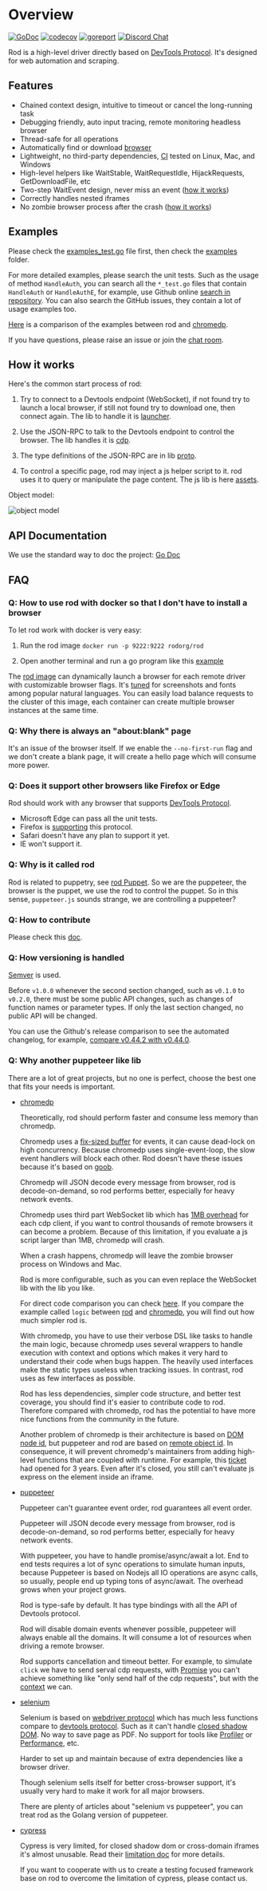 # Overview

[![GoDoc](https://godoc.org/github.com/go-rod/rod?status.svg)](https://pkg.go.dev/github.com/go-rod/rod?tab=doc)
[![codecov](https://codecov.io/gh/go-rod/rod/branch/master/graph/badge.svg)](https://codecov.io/gh/go-rod/rod)
[![goreport](https://goreportcard.com/badge/github.com/go-rod/rod)](https://goreportcard.com/report/github.com/go-rod/rod)
[![Discord Chat](https://img.shields.io/discord/719933559456006165.svg)][discord room]

Rod is a high-level driver directly based on [DevTools Protocol][devtools protocol]. It's designed for web automation and scraping.

## Features

- Chained context design, intuitive to timeout or cancel the long-running task
- Debugging friendly, auto input tracing, remote monitoring headless browser
- Thread-safe for all operations
- Automatically find or download [browser](lib/launcher)
- Lightweight, no third-party dependencies, [CI](https://github.com/go-rod/rod/actions) tested on Linux, Mac, and Windows
- High-level helpers like WaitStable, WaitRequestIdle, HijackRequests, GetDownloadFile, etc
- Two-step WaitEvent design, never miss an event ([how it works](https://github.com/ysmood/goob))
- Correctly handles nested iframes
- No zombie browser process after the crash ([how it works](https://github.com/ysmood/leakless))

## Examples

Please check the [examples_test.go](examples_test.go) file first, then check the [examples](lib/examples) folder.

For more detailed examples, please search the unit tests.
Such as the usage of method `HandleAuth`, you can search all the `*_test.go` files that contain `HandleAuth` or `HandleAuthE`,
for example, use Github online [search in repository](https://github.com/go-rod/rod/search?q=HandleAuth&unscoped_q=HandleAuth).
You can also search the GitHub issues, they contain a lot of usage examples too.

[Here](lib/examples/compare-chromedp) is a comparison of the examples between rod and [chromedp][chromedp].

If you have questions, please raise an issue or join the [chat room][discord room].

## How it works

Here's the common start process of rod:

1. Try to connect to a Devtools endpoint (WebSocket), if not found try to launch a local browser, if still not found try to download one, then connect again. The lib to handle it is [launcher](lib/launcher).

1. Use the JSON-RPC to talk to the Devtools endpoint to control the browser. The lib handles it is [cdp](lib/cdp).

1. The type definitions of the JSON-RPC are in lib [proto](lib/proto).

1. To control a specific page, rod may inject a js helper script to it. rod uses it to query or manipulate the page content. The js lib is here [assets](lib/assets).

Object model:

![object model](fixtures/object-model.svg)

## API Documentation

We use the standard way to doc the project: [Go Doc](https://pkg.go.dev/github.com/go-rod/rod?tab=doc)

## FAQ

### Q: How to use rod with docker so that I don't have to install a browser

To let rod work with docker is very easy:

1. Run the rod image `docker run -p 9222:9222 rodorg/rod`

2. Open another terminal and run a go program like this [example](lib/examples/remote-launch/main.go)

The [rod image](https://hub.docker.com/repository/docker/rodorg/rod)
can dynamically launch a browser for each remote driver with customizable browser flags.
It's [tuned](lib/docker/Dockerfile) for screenshots and fonts among popular natural languages.
You can easily load balance requests to the cluster of this image, each container can create multiple browser instances at the same time.

### Q: Why there is always an "about:blank" page

It's an issue of the browser itself. If we enable the `--no-first-run` flag and we don't create a blank page, it will create a hello page which will consume more power.

### Q: Does it support other browsers like Firefox or Edge

Rod should work with any browser that supports [DevTools Protocol](https://chromedevtools.github.io/devtools-protocol/).

- Microsoft Edge can pass all the unit tests.
- Firefox is [supporting](https://wiki.mozilla.org/Remote) this protocol.
- Safari doesn't have any plan to support it yet.
- IE won't support it.

### Q: Why is it called rod

Rod is related to puppetry, see [rod Puppet](https://en.wikipedia.org/wiki/Puppet#rod_puppet).
So we are the puppeteer, the browser is the puppet, we use the rod to control the puppet.
So in this sense, `puppeteer.js` sounds strange, we are controlling a puppeteer?

### Q: How to contribute

Please check this [doc](.github/CONTRIBUTING.md).

### Q: How versioning is handled

[Semver](https://semver.org/) is used.

Before `v1.0.0` whenever the second section changed, such as `v0.1.0` to `v0.2.0`, there must be some public API changes, such as changes of function names or parameter types. If only the last section changed, no public API will be changed.

You can use the Github's release comparison to see the automated changelog, for example, [compare v0.44.2 with v0.44.0](https://github.com/go-rod/rod/compare/v0.44.0...v0.44.2).

### Q: Why another puppeteer like lib

There are a lot of great projects, but no one is perfect, choose the best one that fits your needs is important.

- [chromedp][chromedp]

  Theoretically, rod should perform faster and consume less memory than chromedp.

  Chromedp uses a [fix-sized buffer](https://github.com/chromedp/chromedp/blob/b56cd66/target.go#L69-L73) for events, it can cause dead-lock on high concurrency. Because chromedp uses single-event-loop, the slow event handlers will block each other. Rod doesn't have these issues because it's based on [goob](https://github.com/ysmood/goob).

  Chromedp will JSON decode every message from browser, rod is decode-on-demand, so rod performs better, especially for heavy network events.

  Chromedp uses third part WebSocket lib which has [1MB overhead](https://github.com/chromedp/chromedp/blob/b56cd66f9cebd6a1fa1283847bbf507409d48225/conn.go#L43-L54) for each cdp client, if you want to control thousands of remote browsers it can become a problem. Because of this limitation, if you evaluate a js script larger than 1MB, chromedp will crash.

  When a crash happens, chromedp will leave the zombie browser process on Windows and Mac.

  Rod is more configurable, such as you can even replace the WebSocket lib with the lib you like.

  For direct code comparison you can check [here](lib/examples/compare-chromedp). If you compare the example called `logic` between [rod](lib/examples/compare-chromedp/logic/main.go) and [chromedp](https://github.com/chromedp/examples/blob/master/logic/main.go), you will find out how much simpler rod is.

  With chromedp, you have to use their verbose DSL like tasks to handle the main logic, because chromedp uses several wrappers to handle execution with context and options which makes it very hard to understand their code when bugs happen. The heavily used interfaces make the static types useless when tracking issues. In contrast, rod uses as few interfaces as possible.

  Rod has less dependencies, simpler code structure, and better test coverage, you should find it's easier to contribute code to rod. Therefore compared with chromedp, rod has the potential to have more nice functions from the community in the future.

  Another problem of chromedp is their architecture is based on [DOM node id](https://chromedevtools.github.io/devtools-protocol/tot/DOM/#type-NodeId), but puppeteer and rod are based on [remote object id](https://chromedevtools.github.io/devtools-protocol/tot/Runtime/#type-RemoteObjectId). In consequence, it will prevent chromedp's maintainers from adding high-level functions that are coupled with runtime. For example, this [ticket](https://github.com/chromedp/chromedp/issues/72) had opened for 3 years. Even after it's closed, you still can't evaluate js express on the element inside an iframe.

- [puppeteer][puppeteer]

  Puppeteer can't guarantee event order, rod guarantees all event order.

  Puppeteer will JSON decode every message from browser, rod is decode-on-demand, so rod performs better, especially for heavy network events.

  With puppeteer, you have to handle promise/async/await a lot. End to end tests requires a lot of sync operations to simulate human inputs, because Puppeteer is based on Nodejs all IO operations are async calls, so usually, people end up typing tons of async/await. The overhead grows when your project grows.

  Rod is type-safe by default. It has type bindings with all the API of Devtools protocol.

  Rod will disable domain events whenever possible, puppeteer will always enable all the domains. It will consume a lot of resources when driving a remote browser.

  Rod supports cancellation and timeout better. For example, to simulate `click` we have to send serval cdp requests, with [Promise](https://stackoverflow.com/questions/29478751/cancel-a-vanilla-ecmascript-6-promise-chain) you can't achieve something like "only send half of the cdp requests", but with the [context](https://golang.org/pkg/context/) we can.

- [selenium](https://www.selenium.dev/)

  Selenium is based on [webdriver protocol](https://www.w3.org/TR/webdriver/) which has much less functions compare to [devtools protocol][devtools protocol]. Such as it can't handle [closed shadow DOM](https://github.com/sukgu/shadow-automation-selenium/issues/7#issuecomment-563062460). No way to save page as PDF. No support for tools like [Profiler](https://chromedevtools.github.io/devtools-protocol/tot/Profiler/) or [Performance](https://chromedevtools.github.io/devtools-protocol/tot/Performance/), etc.

  Harder to set up and maintain because of extra dependencies like a browser driver.

  Though selenium sells itself for better cross-browser support, it's usually very hard to make it work for all major browsers.

  There are plenty of articles about "selenium vs puppeteer", you can treat rod as the Golang version of puppeteer.

- [cypress](https://www.cypress.io/)

  Cypress is very limited, for closed shadow dom or cross-domain iframes it's almost unusable. Read their [limitation doc](https://docs.cypress.io/guides/references/trade-offs.html) for more details.

  If you want to cooperate with us to create a testing focused framework base on rod to overcome the limitation of cypress, please contact us.

[devtools protocol]: https://chromedevtools.github.io/devtools-protocol
[chromedp]: https://github.com/chromedp/chromedp
[puppeteer]: https://github.com/puppeteer/puppeteer
[discord room]: https://discord.gg/CpevuvY
